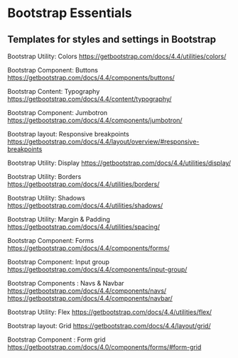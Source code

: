 # Bootstrap Essentials

## Templates for styles and settings in Bootstrap

Bootstrap Utility: Colors
https://getbootstrap.com/docs/4.4/utilities/colors/

Bootstrap Component: Buttons
https://getbootstrap.com/docs/4.4/components/buttons/

Bootstrap Content: Typography
https://getbootstrap.com/docs/4.4/content/typography/

Bootstrap Component: Jumbotron
https://getbootstrap.com/docs/4.4/components/jumbotron/

Bootstrap layout: Responsive breakpoints
https://getbootstrap.com/docs/4.4/layout/overview/#responsive-breakpoints

Bootstrap Utility: Display
https://getbootstrap.com/docs/4.4/utilities/display/

Bootstrap Utility: Borders
https://getbootstrap.com/docs/4.4/utilities/borders/

Bootstrap Utility: Shadows
https://getbootstrap.com/docs/4.4/utilities/shadows/

Bootstrap Utility: Margin & Padding
https://getbootstrap.com/docs/4.4/utilities/spacing/

Bootstrap Component: Forms
https://getbootstrap.com/docs/4.4/components/forms/

Bootstrap Component: Input group
https://getbootstrap.com/docs/4.4/components/input-group/

Bootstrap Components : Navs & Navbar
https://getbootstrap.com/docs/4.4/components/navs/
https://getbootstrap.com/docs/4.4/components/navbar/

Bootstrap Utility: Flex
https://getbootstrap.com/docs/4.4/utilities/flex/

Bootstrap layout: Grid
https://getbootstrap.com/docs/4.4/layout/grid/

Bootstrap Component : Form grid
https://getbootstrap.com/docs/4.0/components/forms/#form-grid